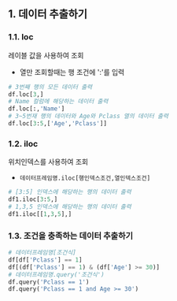 ## 1. 데이터 추출하기
### 1.1. loc
레이블 값을 사용하여 조회
- 열만 조회할때는 행 조건에 ':'를 입력
  
```python
# 3번째 행의 모든 데이터 출력
df.loc[3,]
# Name 컬럼에 해당하는 데이터 출력
df.loc[:,'Name']
# 3~5번재 행의 데이터와 Age와 Pclass 열의 데이터 출력
df.loc[3:5,['Age','Pclass']]
```

### 1.2. iloc
위치인덱스를 사용하여 조회
- `데이터프레임명.iloc[행인덱스조건,열인덱스조건]`

```python
# [3:5] 인덱스에 해당하는 행의 데이터 출력
df1.iloc[3:5,]
# 1,3,5 인덱스에 해당하는 행의 데이터 출력
df1.iloc[[1,3,5],]
```

### 1.3. 조건을 충족하는 데이터 추출하기
```python
# 데이터프레임명[조건식]
df[df['Pclass'] == 1]
df[(df['Pclass'] == 1) & (df['Age'] >= 30)]
# 데이터프레임명.query('조건식')
df.query('Pclass == 1')
df.query('Pclass == 1 and Age >= 30')
```